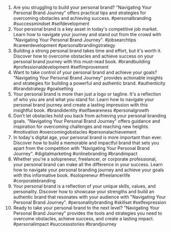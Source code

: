 1. Are you struggling to build your personal brand? "Navigating Your Personal Brand Journey" offers practical tips and strategies for overcoming obstacles and achieving success. #personalbranding #successmindset #selfdevelopment
2. Your personal brand is a key asset in today's competitive job market. Learn how to navigate your journey and stand out from the crowd with "Navigating Your Personal Brand Journey". #jobsearchtips #careerdevelopment #personalbrandingstrategy
3. Building a strong personal brand takes time and effort, but it's worth it. Discover how to overcome obstacles and achieve success on your personal brand journey with this must-read book. #brandbuilding #professionaldevelopment #selfimprovement
4. Want to take control of your personal brand and achieve your goals? "Navigating Your Personal Brand Journey" provides actionable insights and strategies for building a powerful and authentic brand. #authenticity #brandstrategy #goalsetting
5. Your personal brand is more than just a logo or tagline. It's a reflection of who you are and what you stand for. Learn how to navigate your personal brand journey and create a lasting impression with this insightful book. #brandidentity #selfawareness #personalgrowth
6. Don't let obstacles hold you back from achieving your personal branding goals. "Navigating Your Personal Brand Journey" offers guidance and inspiration for overcoming challenges and reaching new heights. #motivation #overcomingobstacles #personalachievement
7. In today's digital age, your personal brand is more important than ever. Discover how to build a memorable and impactful brand that sets you apart from the competition with "Navigating Your Personal Brand Journey". #digitalmarketing #onlinebranding #brandimpact
8. Whether you're a solopreneur, freelancer, or corporate professional, your personal brand can make all the difference in your success. Learn how to navigate your personal branding journey and achieve your goals with this informative book. #solopreneur #freelancerlife #corporatebranding
9. Your personal brand is a reflection of your unique skills, values, and personality. Discover how to showcase your strengths and build an authentic brand that resonates with your audience with "Navigating Your Personal Brand Journey". #personalitybranding #skillset #selfexpression
10. Ready to take your personal brand to the next level? "Navigating Your Personal Brand Journey" provides the tools and strategies you need to overcome obstacles, achieve success, and create a lasting impact. #personalimpact #successstories #brandjourney
